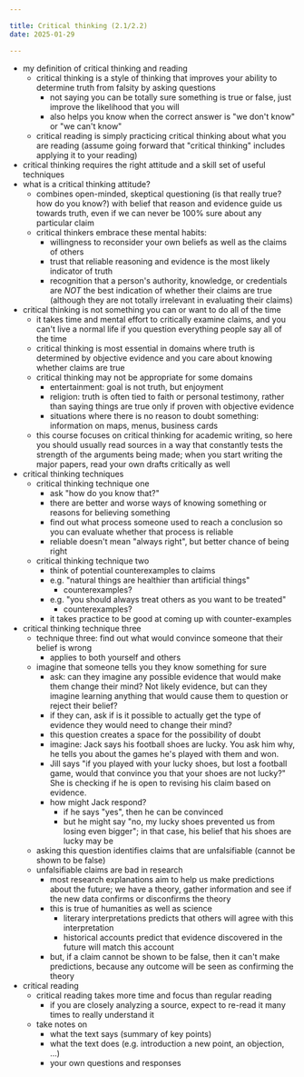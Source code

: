 ```yaml
---

title: Critical thinking (2.1/2.2)
date: 2025-01-29

---
```


- my definition of critical thinking and reading
	- critical thinking is a style of thinking that improves your ability to determine truth from falsity by asking questions
		- not saying you can be totally sure something is true or false, just improve the likelihood that you will
		- also helps you know when the correct answer is "we don't know" or "we can't know"
	- critical reading is simply practicing critical thinking about what you are reading (assume going forward that "critical thinking" includes applying it to your reading)
- critical thinking requires the right attitude and a skill set of useful techniques
- what is a critical thinking attitude?
	- combines open-minded, skeptical questioning (is that really true? how do you know?) with belief that reason and evidence guide us towards truth, even if we can never be 100% sure about any particular claim
	- critical thinkers embrace these mental habits:
		- willingness to reconsider your own beliefs as well as the claims of others
		- trust that reliable reasoning and evidence is the most likely indicator of truth
		- recognition that a person's authority, knowledge, or credentials are _NOT_ the best indication of whether their claims are true (although they are not totally irrelevant in evaluating their claims)
- critical thinking is not something you can or want to do all of the time
	- it takes time and mental effort to critically examine claims, and you can't live a normal life if you question everything people say all of the time
	- critical thinking is most essential in domains where truth is determined by objective evidence and you care about knowing whether claims are true
	- critical thinking may not be appropriate for some domains
		- entertainment: goal is not truth, but enjoyment
		- religion: truth is often tied to faith or personal testimony, rather than saying things are true only if proven with objective evidence
		- situations where there is no reason to doubt something: information on maps, menus, business cards
	- this course focuses on critical thinking for academic writing, so here you should usually read sources in a way that constantly tests the strength of the arguments being made; when you start writing the major papers, read your own drafts critically as well
- critical thinking techniques
	- critical thinking technique one
		- ask "how do you know that?"
		- there are better and worse ways of knowing something or reasons for believing something
		- find out what process someone used to reach a conclusion so you can evaluate whether that process is reliable
		- reliable doesn't mean "always right", but better chance of being right
	- critical thinking technique two
		- think of potential counterexamples to claims
		- e.g. "natural things are healthier than artificial things"
			- counterexamples?
		- e.g. "you should always treat others as you want to be treated"
			- counterexamples?
		- it takes practice to be good at coming up with counter-examples
- critical thinking technique three
	- technique three: find out what would convince someone that their belief is wrong
		- applies to both yourself and others
	- imagine that someone tells you they know something for sure
		- ask: can they imagine any possible evidence that would make them change their mind? Not likely evidence, but can they imagine learning anything that would cause them to question or reject their belief?
		- if they can, ask if is it possible to actually get the type of evidence they would need to change their mind?
		- this question creates a space for the possibility of doubt
		- imagine: Jack says his football shoes are lucky. You ask him why, he tells you about the games he's played with them and won.
		- Jill says "if you played with your lucky shoes, but lost a football game, would that convince you that your shoes are not lucky?" She is checking if he is open to revising his claim based on evidence.
		- how might Jack respond?
			- if he says "yes", then he can be convinced
			- but he might say "no, my lucky shoes prevented us from losing even bigger"; in that case, his belief that his shoes are lucky may be
	- asking this question identifies claims that are unfalsifiable (cannot be shown to be false)
	- unfalsifiable claims are bad in research
		- most research explanations aim to help us make predictions about the future; we have a theory, gather information and see if the new data confirms or disconfirms the theory
		- this is true of humanities as well as science
			- literary interpretations predicts that others will agree with this interpretation
			- historical accounts predict that evidence discovered in the future will match this account
		- but, if a claim cannot be shown to be false, then it can't make predictions, because any outcome will be seen as confirming the theory
- critical reading
	- critical reading takes more time and focus than regular reading
		- if you are closely analyzing a source, expect to re-read it many times to really understand it
	- take notes on
		- what the text says (summary of key points)
		- what the text does (e.g. introduction a new point, an objection, …)
		- your own questions and responses
